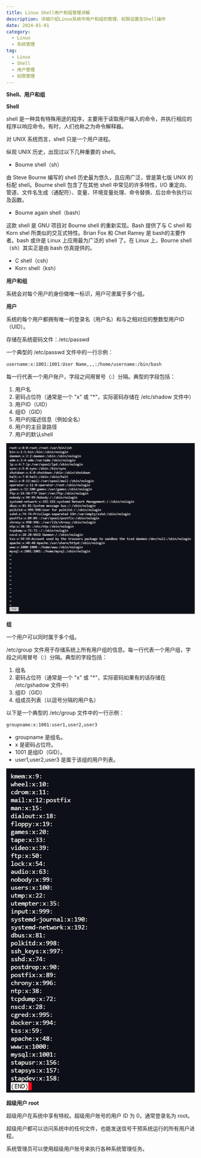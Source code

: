 ```yaml
---
title: Linux Shell用户和组管理详解
description: 详细介绍Linux系统中用户和组的管理、权限设置及Shell操作
date: 2024-01-01
category:
  - Linux
  - 系统管理
tag:
  - Linux
  - Shell
  - 用户管理
  - 权限管理
---
```


**Shell、用户和组**

**Shell**

shell 是一种具有特殊用途的程序，主要用于读取用户输入的命令，并执行相应的程序以响应命令。有时，人们也称之为命令解释器。

对 UNIX 系统而言，shell 只是一个用户进程。

纵观 UNIX 历史，出现过以下几种重要的 shell。

- Bourne shell（sh）

由 Steve Bourne 编写的 shell 历史最为悠久，且应用广泛，曾是第七版 UNIX 的标配 shell。Bourne shell 包含了在其他 shell 中常见的许多特性，I/O 重定向、管道、文件名生成（通配符）、变量、环境变量处理、命令替换、后台命令执行以及函数。

- Bourne again shell（bash）

这款 shell 是 GNU 项目对 Bourne shell 的重新实现。Bash 提供了与 C shell 和 Korn shel 所类似的交互式特性。Brian Fox 和 Chet Ramey 是 bash的主要作者。bash 或许是 Linux 上应用最为广泛的 shell 了。在 Linux 上，Bourne shell （sh）其实正是由 bash 仿真提供的。

- C shell（csh）
- Korn shell（ksh）

**用户和组**

系统会对每个用户的身份做唯一标识，用户可隶属于多个组。

**用户**

系统的每个用户都拥有唯一的登录名（用户名）和与之相对应的整数型用户ID（UID）。

存储在系统密码文件：/etc/passwd

一个典型的 /etc/passwd 文件中的一行示例：

```Bash
username:x:1001:1001:User Name,,,:/home/username:/bin/bash
```
每一行代表一个用户账户，字段之间用冒号（:）分隔。典型的字段包括：

1. 用户名
2. 密码占位符（通常是一个 "x" 或 "\*"，实际密码存储在 /etc/shadow 文件中）
3. 用户ID（UID）
4. 组ID（GID）
5. 用户的描述信息（例如全名）
6. 用户的主目录路径
7. 用户的默认shell

![...](images\Shell、用户和组.001.png)

**组**

一个用户可以同时属于多个组。

/etc/group 文件用于存储系统上所有用户组的信息。每一行代表一个用户组，字段之间用冒号（:）分隔。典型的字段包括：

1. 组名
2. 密码占位符（通常是一个 "x" 或 "\*"，实际密码如果有的话存储在 /etc/gshadow 文件中）
3. 组ID（GID）
4. 组成员列表（以逗号分隔的用户名）

以下是一个典型的 /etc/group 文件中的一行示例：

```Bash
groupname:x:1001:user1,user2,user3
```
- groupname 是组名。
- x 是密码占位符。
- 1001 是组ID（GID）。
- user1,user2,user3 是属于该组的用户列表。

![...](images\Shell、用户和组.002.png)

**超级用户 root**

超级用户在系统中享有特权。超级用户账号的用户 ID 为 0，通常登录名为 root。

超级用户都可以访问系统中的任何文件，也能发送信号干预系统运行的所有用户进程。

系统管理员可以使用超级用户账号来执行各种系统管理任务。


